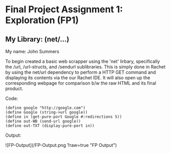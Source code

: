 # Final Project Assignment 1: Exploration (FP1)

## My Library: (net/...)
My name: John Summers

To begin created a basic web scrapper using the 'net' lirbary, specifically the /url, /url-structs, and /sendurl sublibraries. This is simply done in Rachet by using the net/url dependency to perform a HTTP GET command and displaying its contents via the our Rachet IDE. It will also open up the corresponding webpage for comparison b/w the raw HTML and its final product.

Code: 
```
(define google "http://google.com")
(define Google (string->url google))
(define in (get-pure-port Google #:redirections 5))
(define out-WB (send-url google))
(define out-TXT (display-pure-port in))

```
Output:

![FP-Output](/FP-Output.png ?raw=true "FP Output")

